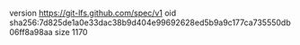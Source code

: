 version https://git-lfs.github.com/spec/v1
oid sha256:7d825de1a0e33dac38b9d404e99692628ed5b9a9c177ca735550db06ff8a98aa
size 1170
